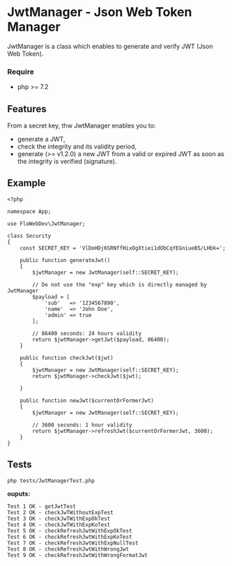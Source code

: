 # JwtManager - Json Web Token Manager

JwtManager is a class which enables to generate and verify JWT (Json Web Token).
### Require

* php >= 7.2

## Features

From a secret key, thw JwtManager enables you to:
- generate a JWT,
- check the integrity and its validity period,
- generate (>= v1.2.0) a new JWT from a valid or expired JWT as soon as the integrity is verified (signature).
## Example

```
<?php

namespace App;

use FloWebDev\JwtManager;

class Security
{
    const SECRET_KEY = 'VlDoHDj6SRNffHixOgXtiei1dObCqYEGniueB5/LHbk=';

    public function generateJwt()
    {
        $jwtManager = new JwtManager(self::SECRET_KEY);

        // Do not use the "exp" key which is directly managed by JwtManager
        $payload = [
            'sub'   => '1234567890',
            'name'  => 'John Doe',
            'admin' => true
        ];

        // 86400 seconds: 24 hours validity
        return $jwtManager->getJwt($payload, 86400);
    }

    public function checkJwt($jwt)
    {
        $jwtManager = new JwtManager(self::SECRET_KEY);
        return $jwtManager->checkJwt($jwt);

    }

    public function newJwt($currentOrFormerJwt)
    {
        $jwtManager = new JwtManager(self::SECRET_KEY);

        // 3600 seconds: 1 hour validity
        return $jwtManager->refreshJwt($currentOrFormerJwt, 3600);
    }
}
```

## Tests

`php tests/JwtManagerTest.php `

**ouputs:**

```
Test 1 OK - getJwtTest
Test 2 OK - checkJwTWithoutExpTest
Test 3 OK - checkJwTWithExpOkTest
Test 4 OK - checkJwTWithExpKoTest
Test 5 OK - checkRefreshJwtWithExpOkTest
Test 6 OK - checkRefreshJwtWithExpKoTest
Test 7 OK - checkRefreshJwtWithExpNullTest
Test 8 OK - checkRefreshJwtWithWrongJwt
Test 9 OK - checkRefreshJwtWithWrongFormatJwt
```